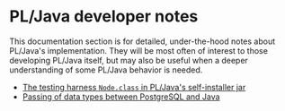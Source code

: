 # PL/Java developer notes

This documentation section is for detailed, under-the-hood notes about
PL/Java's implementation. They will be most often of interest to those
developing PL/Java itself, but may also be useful when a deeper
understanding of some PL/Java behavior is needed.

* [The testing harness `Node.class` in PL/Java's self-installer jar](node.html)
* [Passing of data types between PostgreSQL and Java](coercion.html)
